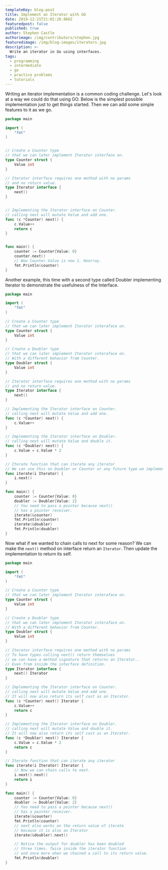 ```yaml
---
templateKey: blog-post
title: Implement an Iterator with GO
date: 2019-12-21T21:02:20.866Z
featuredpost: false
published: true
author: Stephen Castle
authorimage: /img/contributors/stephen.jpg
featuredimage: /img/blog-images/iterators.jpg
description: >-
  Write an iterator in Go using interfaces.
tags:
  - programming
  - intermediate
  - go
  - practice problems
  - tutorials
---
```


Writing an iterator implementation is a common coding challenge.  Let's look at a way we could do that using GO. Below is the simplest possible implementation just to get things started. Then we can add some simple features to it as we go.

```go
package main

import (
	"fmt"
)


// Create a Counter type
// that we can later implement Iterator interface on.
type Counter struct {
	Value int
}

// Iterator interface requires one method with no params
// and no return value.
type Iterator interface {
	next()
}


// Implementing the Iterator interface on Counter.
// calling next will mutate Value and add one.
func (c *Counter) next() {
	c.Value++
	return c
}


func main() {
	counter := Counter{Value: 0}
	counter.next()
	// Wow Counter.Value is now 1. Hoorray.
	fmt.Println(counter)
}
```

Another example, this time with a second type called Doubler implementing Iterator
 to demonstrate the usefulness of the Interface.

```go
package main

import (
	"fmt"
)

// Create a Counter type
// that we can later implement Iterator interaface on.
type Counter struct {
	Value int
}

// Create a Doubler type
// that we can later implement Iterator interaface on.
// With a different behavior from Counter.
type Doubler struct {
	Value int
}

// Iterator interface requires one method with no params
// and no return value.
type Iterator interface {
	next()
}

// Implementing the Iterator interface on Counter.
// calling next will mutate Value and add one.
func (c *Counter) next() {
	c.Value++
}

// Implementing the Iterator interface on Doubler.
// calling next will mutate Value and double it.
func (c *Doubler) next() {
	c.Value = c.Value * 2
}

// Iterate function that can iterate any iterator
// We can use this on Doubler or Counter or any future type we implement next() on
func iterate(i Iterator) {
	i.next()
}

func main() {
	counter := Counter{Value: 0}
	doubler := Doubler{Value: 2}
	// You need to pass a pointer because next()
	// has a pointer receiver.
	iterate(&counter)
	fmt.Println(counter)
	iterate(&doubler)
	fmt.Println(doubler)
}
```

Now what if we wanted to chain calls to next for some reason? We
can make the `next()` method on interface return an `Iterator`.
Then update the implementation to return its self.

```go
package main

import (
	"fmt"
)

// Create a Counter type
// that we can later implement Iterator interaface on.
type Counter struct {
	Value int
}

// Create a Doubler type
// that we can later implement Iterator interaface on.
// With a different behavior from Counter.
type Doubler struct {
	Value int
}

// Iterator interface requires one method with no params
// To have types calling next() return themselves
// we can have a method signature that returns an Iterator..
// Even from inside the interface definition.
type Iterator interface {
	next() Iterator
}

// Implementing the Iterator interface on Counter.
// calling next will mutate Value and add one.
// It will now also return its self cast as an Iterator.
func (c *Counter) next() Iterator {
	c.Value++
	return c
}

// Implementing the Iterator interface on Doubler.
// calling next will mutate Value and double it.
// It will now also return its self cast as an Iterator.
func (c *Doubler) next() Iterator {
	c.Value = c.Value * 2
	return c
}

// Iterate function that can iterate any iterator
func iterate(i Iterator) Iterator {
	// Now we can chain calls to next.
	i.next().next()
	return i
}

func main() {
	counter := Counter{Value: 0}
	doubler := Doubler{Value: 2}
	// You need to pass a pointer because next()
	// has a pointer receiver.
	iterate(&counter)
	fmt.Println(counter)
	// next also works on the return value of iterate
	// because it is also an Iterator
	iterate(&doubler).next()

	// Notice the output for doubler has been doubled
	// three times. Twice inside the iterator function
	// and once more when we chained a call to its return value.
	fmt.Println(doubler)
}

```